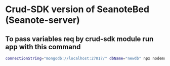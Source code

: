 # Crud-SDK version of SeanoteBed (Seanote-server)
## To pass variables req by crud-sdk module run app with this command
```bash
connectionString="mongodb://localhost:27017/" dbName="newdb" npx nodemon app.js
```

